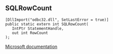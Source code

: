 ## SQLRowCount

```
[DllImport("odbc32.dll", SetLastError = true)]
public static extern int SQLRowCount(
   IntPtr StatementHandle,
   out int RowCount
);
```

[Microsoft documentation](https://docs.microsoft.com/en-us/sql/odbc/reference/syntax/sqlrowcount-function)
